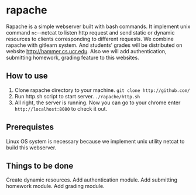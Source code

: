 rapache
=======

Rapache is a simple webserver built with bash commands. It implement unix command `nc`--netcat to listen http request and send static or dynamic resources to clients corresponding to different requests. We combine rapache with gitlearn system. And students’ grades will be distributed on website http://hammer.cs.ucr.edu. Also we will add authentication, submitting homework, grading feature to this websites.

How to use
-------
1. Clone rapache directory to your machine.
`git clone http://github.com/`
2. Run http.sh script to start server.
`./rapache/http.sh`
3. All right, the server is running. Now you can go to your chrome enter `http://localhost:8080` to check it out.

Prerequistes
---------
Linux OS system is necessary because we implement unix utility netcat to build this webserver.

Things to be done
-----------
Create dynamic resources.
Add authentication module.
Add submitting homework module.
Add grading module.



